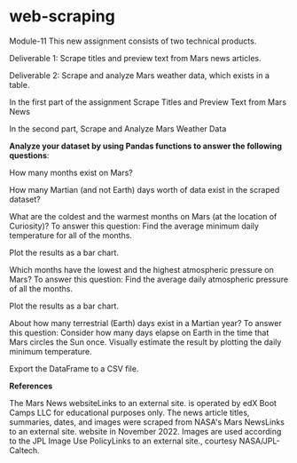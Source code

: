 # web-scraping
Module-11
This new assignment consists of two technical products.

Deliverable 1: Scrape titles and preview text from Mars news articles.

Deliverable 2: Scrape and analyze Mars weather data, which exists in a table.

In the first part of the assignment Scrape Titles and Preview Text from Mars News

In the second part, Scrape and Analyze Mars Weather Data

**Analyze your dataset by using Pandas functions to answer the following questions**:

How many months exist on Mars?

How many Martian (and not Earth) days worth of data exist in the scraped dataset?

What are the coldest and the warmest months on Mars (at the location of Curiosity)? To answer this question:
Find the average minimum daily temperature for all of the months.

Plot the results as a bar chart.

Which months have the lowest and the highest atmospheric pressure on Mars? To answer this question:
Find the average daily atmospheric pressure of all the months.

Plot the results as a bar chart.

About how many terrestrial (Earth) days exist in a Martian year? To answer this question:
Consider how many days elapse on Earth in the time that Mars circles the Sun once.
Visually estimate the result by plotting the daily minimum temperature.

Export the DataFrame to a CSV file.

**References**

The Mars News websiteLinks to an external site. is operated by edX Boot Camps LLC for educational purposes only. The news article titles, summaries, dates, and images were scraped from NASA's Mars NewsLinks to an external site. website in November 2022. Images are used according to the JPL Image Use PolicyLinks to an external site., courtesy NASA/JPL-Caltech.

